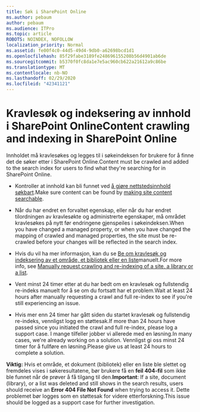 ```yaml
---
title: Søk i SharePoint Online
ms.author: pebaum
author: pebaum
ms.audience: ITPro
ms.topic: article
ROBOTS: NOINDEX, NOFOLLOW
localization_priority: Normal
ms.assetid: fe00f4c0-44d5-49d4-9db0-a62698bcd1d1
ms.openlocfilehash: 85f29fabe3189fe248696155208b56d4901ab6de
ms.sourcegitcommit: b5370f0fc8da1e7e5ac960cb622a21612a9c86be
ms.translationtype: MT
ms.contentlocale: nb-NO
ms.lasthandoff: 02/29/2020
ms.locfileid: "42341121"
---
```

# <a name="content-crawling-and-indexing-in-sharepoint-online"></a><span data-ttu-id="0c759-102">Kravlesøk og indeksering av innhold i SharePoint Online</span><span class="sxs-lookup"><span data-stu-id="0c759-102">Content crawling and indexing in SharePoint Online</span></span>

<span data-ttu-id="0c759-103">Innholdet må kravlesøkes og legges til i søkeindeksen for brukere for å finne det de søker etter i SharePoint Online.</span><span class="sxs-lookup"><span data-stu-id="0c759-103">Content must be crawled and added to the search index for users to find what they're searching for in SharePoint Online.</span></span>

- <span data-ttu-id="0c759-104">Kontroller at innhold kan bli funnet ved [å gjøre nettstedsinnhold søkbart](https://docs.microsoft.com/sharepoint/make-site-content-searchable).</span><span class="sxs-lookup"><span data-stu-id="0c759-104">Make sure content can be found by [making site content searchable](https://docs.microsoft.com/sharepoint/make-site-content-searchable).</span></span>

- <span data-ttu-id="0c759-105">Når du har endret en forvaltet egenskap, eller når du har endret tilordningen av kravlesøkte og administrerte egenskaper, må området kravlesøkes på nytt før endringene gjenspeiles i søkeindeksen.</span><span class="sxs-lookup"><span data-stu-id="0c759-105">When you have changed a managed property, or when you have changed the mapping of crawled and managed properties, the site must be re-crawled before your changes will be reflected in the search index.</span></span>

- <span data-ttu-id="0c759-106">Hvis du vil ha mer informasjon, kan du se [Be om kravlesøk og indeksering av et område, et bibliotek eller en liste](https://docs.microsoft.com/sharepoint/crawl-site-content)manuelt.</span><span class="sxs-lookup"><span data-stu-id="0c759-106">For more info, see [Manually request crawling and re-indexing of a site, a library or a list](https://docs.microsoft.com/sharepoint/crawl-site-content).</span></span>

- <span data-ttu-id="0c759-107">Vent minst 24 timer etter at du har bedt om en kravlesøk og fullstendig re-indeks manuelt for å se om du fortsatt har et problem.</span><span class="sxs-lookup"><span data-stu-id="0c759-107">Wait at least 24 hours after manually requesting a crawl and full re-index to see if you're still experiencing an issue.</span></span>

- <span data-ttu-id="0c759-108">Hvis mer enn 24 timer har gått siden du startet kravlesøk og fullstendig re-indeks, vennligst logg en støttesak.</span><span class="sxs-lookup"><span data-stu-id="0c759-108">If more than 24 hours have passed since you initiated the crawl and full re-index, please log a support case.</span></span> <span data-ttu-id="0c759-109">I mange tilfeller jobber vi allerede med en løsning.</span><span class="sxs-lookup"><span data-stu-id="0c759-109">In many cases, we're already working on a solution.</span></span> <span data-ttu-id="0c759-110">Vennligst gi oss minst 24 timer for å fullføre en løsning.</span><span class="sxs-lookup"><span data-stu-id="0c759-110">Please give us at least 24 hours to complete a solution.</span></span>

<span data-ttu-id="0c759-111">**Viktig:** Hvis et område, et dokument (bibliotek) eller en liste ble slettet og fremdeles vises i søkeresultatene, bør brukere få en **feil 404-fil** som ikke ble funnet når de prøver å få tilgang til den.</span><span class="sxs-lookup"><span data-stu-id="0c759-111">**Important**: If a site, document (library), or a list was deleted and still shows in the search results, users should receive an **Error 404 File Not Found** when trying to access it.</span></span> <span data-ttu-id="0c759-112">Dette problemet bør logges som en støttesak for videre etterforskning.</span><span class="sxs-lookup"><span data-stu-id="0c759-112">This issue should be logged as a support case for further investigation.</span></span>



